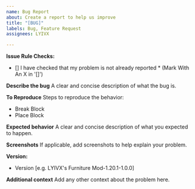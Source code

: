 ```yaml
---
name: Bug Report
about: Create a report to help us improve
title: "[BUG]"
labels: Bug, Feature Request
assignees: LYIVX

---
```


**Issue Rule Checks:**

* [] I have checked that my problem is not already reported *
(Mark With An X in '[]')

**Describe the bug**
A clear and concise description of what the bug is.

**To Reproduce**
Steps to reproduce the behavior:
- Break Block
- Place Block


**Expected behavior**
A clear and concise description of what you expected to happen.

**Screenshots**
If applicable, add screenshots to help explain your problem.

**Version:**
 - Version [e.g. LYIVX's Furniture Mod-1.20.1-1.0.0]

**Additional context**
Add any other context about the problem here.
